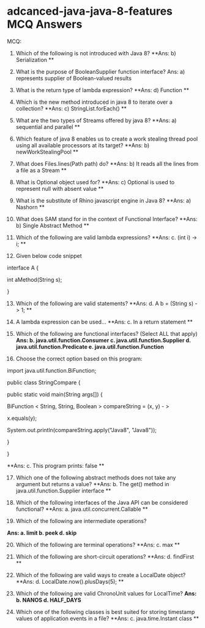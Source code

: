 # adcanced-java-java-8-features MCQ Answers

MCQ:

1. Which of the following is not introduced with Java 8?
**Ans: b) Serialization
**
2. What is the purpose of BooleanSupplier function interface? 
Ans: a) represents supplier of Boolean-valued results

3. What is the return type of lambda expression?
**Ans: d) Function
**
4. Which is the new method introduced in java 8 to iterate over a collection? 
**Ans: c) StringList.forEach()
**
5. What are the two types of Streams offered by java 8?
**Ans: a) sequential and parallel
**
6. Which feature of java 8 enables us to create a work stealing thread pool using all available processors at its target? 
**Ans: b) newWorkStealingPool
**
7. What does Files.lines(Path path) do? 
**Ans: b) It reads all the lines from a file as a Stream
**
8. What is Optional object used for?
**Ans: c) Optional is used to represent null with absent value
**
9. What is the substitute of Rhino javascript engine in Java 8? 
**Ans: a) Nashorn
**
10. What does SAM stand for in the context of Functional Interface?
**Ans: b) Single Abstract Method
**
11. Which of the following are valid lambda expressions?
**Ans: c. (int i) -> i;
**
12. Given below code snippet

interface A {

int aMethod(String s);

}

13. Which of the following are valid statements?
**Ans: d. A b = (String s) -> 1;
**
14. A lambda expression can be used...
**Ans: c. In a return statement
**
15. Which of the following are functional interfaces? (Select ALL that apply)
**Ans: 
b. java.util.function.Consumer
c. java.util.function.Supplier
d. java.util.function.Predicate
e. java.util.function.Function**

16. Choose the correct option based on this program:

import java.util.function.BiFunction;

public class StringCompare {

public static void main(String args[]) {

BiFunction < String, String, Boolean > compareString = (x, y) - >

x.equals(y);

System.out.println(compareString.apply("Java8", "Java8"));

}

}

**Ans: c. This program prints: false
**

17. Which one of the following abstract methods does not take any argument but returns a value?
**Ans: b. The get() method in java.util.function.Supplier interface
**

18. Which of the following interfaces of the Java API can be considered functional?
**Ans: a. java.util.concurrent.Callable
**

19. Which of the following are intermediate operations?

**Ans: 
a. limit
b. peek
d. skip**

20. Which of the following are terminal operations?
**Ans: c. max
**
21. Which of the following are short-circuit operations?
**Ans: d. findFirst
**

22. Which of the following are valid ways to create a LocalDate object?
**Ans: d. LocalDate.now().plusDays(5);
**

23. Which of the following are valid ChronoUnit values for LocalTime?
**Ans:
b. NANOS
d. HALF_DAYS**

24. Which one of the following classes is best suited for storing timestamp values of application events in a file?
**Ans: c. java.time.Instant class
**
